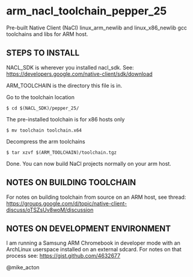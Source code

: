 arm_nacl_toolchain_pepper_25
============================
Pre-built Native Client (NaCl) linux_arm_newlib and linux_x86_newlib gcc toolchains and libs for ARM host.

STEPS TO INSTALL
----------------
NACL_SDK is wherever you installed nacl_sdk. See: https://developers.google.com/native-client/sdk/download

ARM_TOOLCHAIN is the directory this file is in.

Go to the toolchain location

    $ cd $(NACL_SDK)/pepper_25/               

The pre-installed toolchain is for x86 hosts only

    $ mv toolchain toolchain.x64              

Decompress the arm toolchains 

    $ tar xzvf $(ARM_TOOLCHAIN)/toolchain.tgz 

Done. You can now build NaCl projects normally on your arm host.


NOTES ON BUILDING TOOLCHAIN
---------------------------
For notes on building toolchain from source on an ARM host, see thread: https://groups.google.com/d/topic/native-client-discuss/oTSZsUv8woM/discussion


NOTES ON DEVELOPMENT ENVIRONMENT
--------------------------------
I am running a Samsung ARM Chromebook in developer mode with an ArchLinux userspace installed on an external sdcard.
For notes on that process see: https://gist.github.com/4632677


@mike_acton
